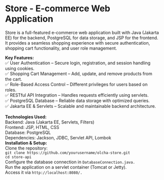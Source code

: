 # Store - E-commerce Web Application
Store is a full-featured e-commerce web application built with Java (Jakarta EE) for the backend, PostgreSQL for data storage, and JSP for the frontend. It provides a seamless shopping experience with secure authentication, shopping cart functionality, and user role management.

**Key Features:**<br>
✅ User Authentication – Secure login, registration, and session handling using cookies.<br>
✅ Shopping Cart Management – Add, update, and remove products from the cart.<br>
✅ Role-Based Access Control – Different privileges for users based on roles.<br>
✅ RESTful API Integration – Handles requests efficiently using servlets.<br>
✅ PostgreSQL Database – Reliable data storage with optimized queries.<br>
✅ Jakarta EE & Servlets – Scalable and maintainable backend architecture.<br>
<br>
**Technologies Used:**<br>
Backend: Java (Jakarta EE, Servlets, Filters)<br>
Frontend: JSP, HTML, CSS<br>
Database: PostgreSQL<br>
Dependencies: Jackson, JDBC, Servlet API, Lombok<be>
<br>
**Installation & Setup:**<br>
Clone the repository:<br>
`git clone https://github.com/yourusername/olcha-store.git`<br>
`cd store-api`<br>
Configure the database connection in `DatabaseConnection.java.`<br>
Run the application on a servlet container (Tomcat or Jetty).<br>
Access it via `http://localhost:8080/.`
